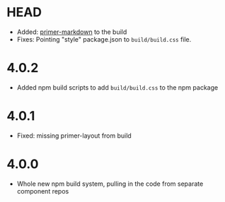 # HEAD

- Added: [primer-markdown](https://github.com/primer/markdown) to the build
- Fixes: Pointing "style" package.json to `build/build.css` file.

# 4.0.2

- Added npm build scripts to add `build/build.css` to the npm package

# 4.0.1

- Fixed: missing primer-layout from build

# 4.0.0

- Whole new npm build system, pulling in the code from separate component repos
